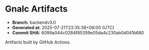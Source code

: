 # Gnalc Artifacts

- **Branch:** backendv3.0
- **Generated at:** 2025-07-21T23:35:38+08:00 (UTC)
- **Commit SHA:** 6099a044c0284f85359e05da4c230ab0d041b680

Artifacts built by GitHub Actions.  
